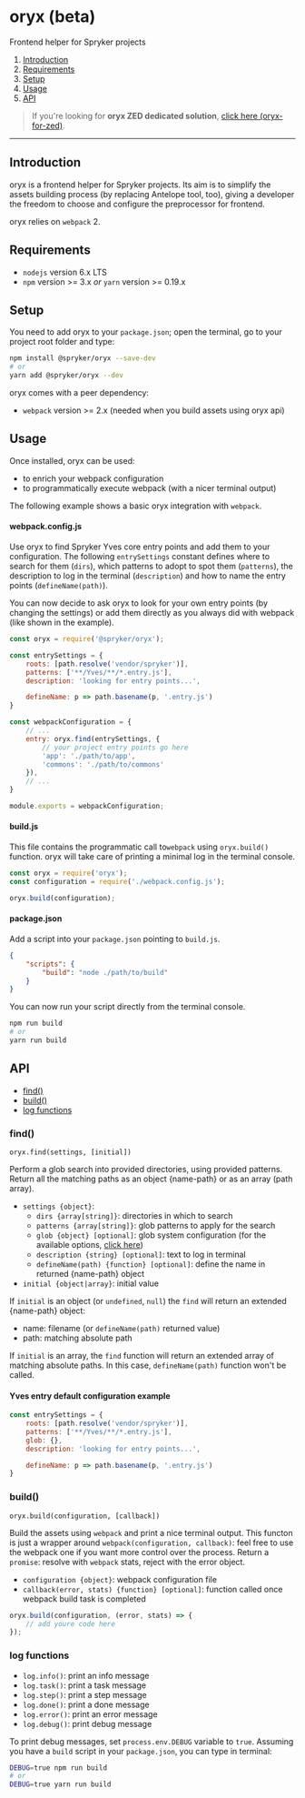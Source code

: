 # oryx (beta)

Frontend helper for Spryker projects

1. [Introduction](#introduction)
2. [Requirements](#requirements)
3. [Setup](#setup)
4. [Usage](#usage)
5. [API](#api)

> If you're looking for **oryx ZED dedicated solution**, [click here (oryx-for-zed)](https://github.com/spryker/oryx-for-zed).

---

## Introduction

oryx is a frontend helper for Spryker projects. 
Its aim is to simplify the assets building process (by replacing Antelope tool, too), 
giving a developer the freedom to choose and configure the preprocessor for frontend.

oryx relies on `webpack` 2.

## Requirements

- `nodejs` version 6.x LTS
- `npm` version >= 3.x *or* `yarn` version >= 0.19.x

## Setup

You need to add oryx to your `package.json`; 
open the terminal, go to your project root folder and type:

```bash
npm install @spryker/oryx --save-dev
# or 
yarn add @spryker/oryx --dev
```

oryx comes with a peer dependency:

- `webpack` version >= 2.x (needed when you build assets using oryx api)

## Usage

Once installed, oryx can be used:

- to enrich your webpack configuration
- to programmatically execute webpack (with a nicer terminal output)

The following example shows a basic oryx integration with `webpack`.

#### webpack.config.js
Use oryx to find Spryker Yves core entry points and add them to your configuration.
The following `entrySettings` constant defines where to search for them (`dirs`),
which patterns to adopt to spot them (`patterns`), the description to log in the terminal
(`description`) and how to name the entry points (`defineName(path)`).

You can now decide to ask oryx to look for your own entry points (by changing the settings)
or add them directly as you always did with webpack (like shown in the example).

```js
const oryx = require('@spryker/oryx');

const entrySettings = {
    roots: [path.resolve('vendor/spryker')],
    patterns: ['**/Yves/**/*.entry.js'],
    description: 'looking for entry points...',

    defineName: p => path.basename(p, '.entry.js')
}

const webpackConfiguration = {
    // ...
    entry: oryx.find(entrySettings, {
        // your project entry points go here
        'app': './path/to/app',
        'commons': './path/to/commons'
    }),
    // ...
}

module.exports = webpackConfiguration;
```

#### build.js
This file contains the programmatic call to`webpack` using `oryx.build()` function. 
oryx will take care of printing a minimal log in the terminal console.

```js
const oryx = require('oryx');
const configuration = require('./webpack.config.js');

oryx.build(configuration);
```

#### package.json
Add a script into your `package.json` pointing to `build.js`. 

```json
{
    "scripts": {
        "build": "node ./path/to/build"
    }
}
```

You can now run your script directly from the terminal console.

```bash
npm run build
# or 
yarn run build
```

## API

- [find()](#find)
- [build()](#build)
- [log functions](#log-functions)

### find()

```
oryx.find(settings, [initial])
```

Perform a glob search into provided directories, using provided patterns.
Return all the matching paths as an object {name-path} or as an array (path array). 

- `settings {object}`:
    - `dirs {array[string]}`: directories in which to search 
    - `patterns {array[string]}`: glob patterns to apply for the search
    - `glob {object} [optional]`: glob system configuration 
    (for the available options, [click here](https://github.com/isaacs/node-glob#options))
    - `description {string} [optional]`: text to log in terminal
    - `defineName(path) {function} [optional]`: define the name in returned {name-path} object
- `initial {object|array}`: initial value 

If `initial` is an object (or `undefined`, `null`) the `find` will return 
an extended {name-path} object:

- name: filename (or `defineName(path)` returned value)
- path: matching absolute path

If `initial` is an array, the `find` function will return an extended array of matching absolute paths.
In this case, `defineName(path)` function won't be called.


#### Yves entry default configuration example

```js
const entrySettings = {
    roots: [path.resolve('vendor/spryker')],
    patterns: ['**/Yves/**/*.entry.js'],
    glob: {},
    description: 'looking for entry points...',

    defineName: p => path.basename(p, '.entry.js')
}
```

### build()

```
oryx.build(configuration, [callback])
```

Build the assets using `webpack` and print a nice terminal output.
This functon is just a wrapper around `webpack(configuration, callback)`:
feel free to use the webpack one if you want more control over the process.
Return a `promise`: resolve with `webpack` stats, reject with the error object.

- `configuration {object}`: webpack configuration file
- `callback(error, stats) {function} [optional]`: function called once webpack build task is completed

```js
oryx.build(configuration, (error, stats) => {
    // add youre code here
});
```

### log functions

- `log.info()`: print an info message
- `log.task()`: print a task message
- `log.step()`: print a step message
- `log.done()`: print a done message
- `log.error()`: print an error message
- `log.debug()`: print debug message

To print debug messages, set `process.env.DEBUG` variable to `true`. 
Assuming you have a `build` script in your `package.json`, you can type in terminal:

```bash
DEBUG=true npm run build
# or
DEBUG=true yarn run build
```


